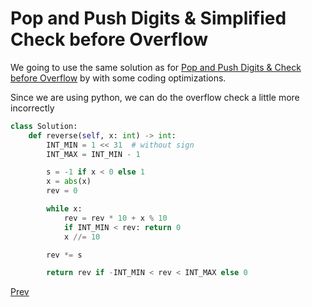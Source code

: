 # Pop and Push Digits & Simplified Check before Overflow

We going to use the same solution as for [Pop and Push Digits & Check before Overflow](solution1.md) by with some coding optimizations.

Since we are using python, we can do the overflow check a little more incorrectly

```python
class Solution:
    def reverse(self, x: int) -> int:
        INT_MIN = 1 << 31  # without sign
        INT_MAX = INT_MIN - 1

        s = -1 if x < 0 else 1
        x = abs(x)
        rev = 0

        while x:
            rev = rev * 10 + x % 10
            if INT_MIN < rev: return 0
            x //= 10

        rev *= s

        return rev if -INT_MIN < rev < INT_MAX else 0
```

[Prev](solution1.md)